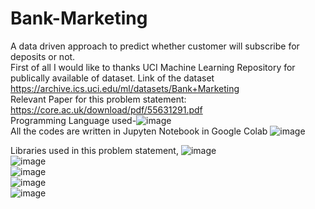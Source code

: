 # Bank-Marketing
A data driven approach to predict whether customer will subscribe for deposits or not.<br>
First of all I would like to thanks UCI Machine Learning Repository for publically available of dataset. Link of the dataset https://archive.ics.uci.edu/ml/datasets/Bank+Marketing <br>
Relevant Paper for this problem statement: https://core.ac.uk/download/pdf/55631291.pdf <br>
Programming Language used-![image](https://user-images.githubusercontent.com/40769717/110240060-1e848c80-7f70-11eb-90d7-f246219464df.png)<br>
All the codes are written in Jupyten Notebook in Google Colab ![image](https://user-images.githubusercontent.com/40769717/110240100-4378ff80-7f70-11eb-877d-64003623fec7.png)<br>
 
Libraries used in this problem statement,
![image](https://user-images.githubusercontent.com/40769717/110239956-a28a4480-7f6f-11eb-8f64-836a68aae822.png)<br>
![image](https://user-images.githubusercontent.com/40769717/110239968-addd7000-7f6f-11eb-8b99-6557304936cf.png)<br>
![image](https://user-images.githubusercontent.com/40769717/110239980-bb92f580-7f6f-11eb-831c-18af1e5bf51b.png)<br>
![image](https://user-images.githubusercontent.com/40769717/110239988-c9487b00-7f6f-11eb-97bd-d300d2ffaad3.png)<br>
![image](https://user-images.githubusercontent.com/40769717/110239999-d2d1e300-7f6f-11eb-848f-dac51cab0080.png)<br>
